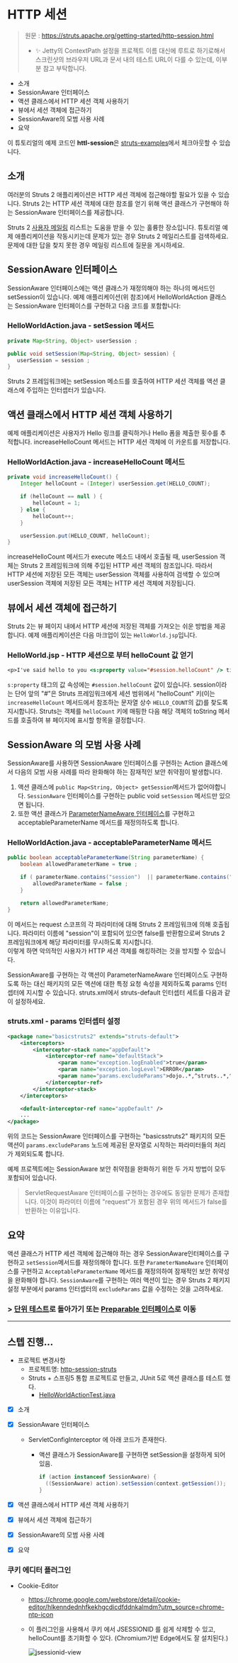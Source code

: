 # HTTP 세션

> 원문 : https://struts.apache.org/getting-started/http-session.html
>
> * ✨ Jetty의 ContextPath 설정을 프로젝트 이름 대신에 루트로 하기로해서 스크린샷의 브라우저 URL과 문서 내의 테스트 URL이 다를 수 있는데, 이부분 참고 부탁합니다.

* 소개
* SessionAware 인터페이스
* 액션 클래스에서 HTTP 세션 객체 사용하기
* 뷰에서 세션 객체에 접근하기
* SessionAware의 모범 사용 사례
* 요약


이 튜토리얼의 예제 코드인 **httl-session**은 [struts-examples](https://github.com/apache/struts-examples)에서 체크아웃할 수 있습니다.



## 소개

여러분의 Struts 2 애플리케이션은 HTTP 세션 객체에 접근해야할 필요가 있을 수 있습니다. Struts 2는 HTTP 세션 객체에 대한 참조를 얻기 위해 액션 클래스가 구현해야 하는 SessionAware 인터페이스를 제공합니다.

Struts 2 [사용자 메일링](http://struts.apache.org/mail.html) 리스트는 도움을 받을 수 있는 훌륭한 장소입니다. 튜토리얼 예제 애플리케이션을 작동시키는데 문제가 있는 경우 Struts 2 메일리스트를 검색하세요. 문제에 대한 답을 찾지 못한 경우 메일링 리스트에 질문을 게시하세요.



## SessionAware 인터페이스

SessionAware 인터페이스에는 액션 클래스가 재정의해야 하는 하나의 메서드인 setSession이 있습니다. 예제 애플리케이션(위 참조)에서 HelloWorldAction 클래스는 SessionAware 인터페이스를 구현하고 다음 코드를 포함합니다:

### HelloWorldAction.java - setSession 메서드

```java
private Map<String, Object> userSession ;

public void setSession(Map<String, Object> session) {
   userSession = session ;
}
```

Struts 2 프레임워크에는 setSession 메소드를 호출하여 HTTP 세션 객체를 액션 클래스에 주입하는 인터셉터가 있습니다.



## 액션 클래스에서 HTTP 세션 객체 사용하기

예제 애플리케이션은 사용자가 Hello 링크를 클릭하거나 Hello 폼을 제출한 횟수를 추적합니다. increaseHelloCount 메서드는 HTTP 세션 객체에 이 카운트를 저장합니다. 

### HelloWorldAction.java - increaseHelloCount 메서드

```java
private void increaseHelloCount() {
    Integer helloCount = (Integer) userSession.get(HELLO_COUNT);

    if (helloCount == null ) {
        helloCount = 1;
    } else {
        helloCount++;
    }

    userSession.put(HELLO_COUNT, helloCount);
}
```

increaseHelloCount 메서드가 execute 메소드 내에서 호출될 때, userSession 객체는 Struts 2 프레임워크에 의해 주입된 HTTP 세션 객체의 참조입니다. 따라서 HTTP 세션에 저장된 모든 객체는 userSession 객체를 사용하여 검색할 수 있으며 userSession 객체에 저장된 모든 객체는 HTTP 세션 객체에 저장됩니다.



## 뷰에서 세션 객체에 접근하기

Struts 2는 뷰 페이지 내에서 HTTP 세션에 저장된 객체를 가져오는 쉬운 방법을 제공합니다. 예제 애플리케이션은 다음 마크업이 있는 `HelloWorld.jsp`입니다.

### HelloWorld.jsp  - HTTP 세션으로 부터 helloCount  값 얻기

```jsp
<p>I've said hello to you <s:property value="#session.helloCount" /> times!</p>
```

`s:property` 태그의 값 속성에는 `#session.helloCount` 값이 있습니다. session이라는 단어 앞의 "#"은 Struts 프레임워크에게 세션 범위에서 "helloCount" 키(이는 `increaseHelloCount` 메서드에서 참조하는 문자열 상수 `HELLO_COUNT`의 값)를 찾도록 지시합니다. Struts는 객체를 `helloCount` 키에 매핑한 다음 해당 객체의 toString 메서드를 호출하여 뷰 페이지에 표시할 항목을 결정합니다.



## SessionAware 의 모범 사용 사례

SessionAware를 사용하면 SessionAware 인터페이스를 구현하는 Action 클래스에서 다음의 모범 사용 사례를 따라 완화해야 하는 잠재적인 보안 취약점이 발생합니다.

1. 액션 클래스에 `public Map<String, Object> getSession`메서드가 없어야합니다. `SessionAware` 인터페이스를 구현하는 public void `setSession` 메서드만 있으면 됩니다.
2. 또한 액션 클래스가 [ParameterNameAware 인터페이스](https://struts.apache.org/maven/struts2-core/apidocs/com/opensymphony/xwork2/interceptor/ParameterNameAware.html)를 구현하고 acceptableParameterName 메서드를 재정의하도록 합니다.

### HelloWorldAction.java - acceptableParameterName 메서드

```java
public boolean acceptableParameterName(String parameterName) {
    boolean allowedParameterName = true ;

    if ( parameterName.contains("session")  || parameterName.contains("request") ) {
        allowedParameterName = false ;
    } 

    return allowedParameterName;
}
```

이 메서드는 request 스코프의 각 파라미터에 대해 Struts 2 프레임워크에 의해 호출됩니다. 파라미터 이름에 "session"이 포함되어 있으면 false를 반환함으로써 Struts 2 프레임워크에게 해당 파라미터를 무시하도록 지시합니다.<br>이렇게 하면 악의적인 사용자가 HTTP 세션 객체를 해킹하려는 것을 방지할 수 있습니다.

SessionAware를 구현하는 각 액션이 ParameterNameAware 인터페이스도 구현하도록 하는 대신 패키지의 모든 액션에 대한 특정 요청 속성을 제외하도록 params 인터셉터에 지시할 수 있습니다. struts.xml에서 struts-default 인터셉터 세트를 다음과 같이 설정하세요.

### struts.xml - params 인터셉터 설정

```xml
<package name="basicstruts2" extends="struts-default">
    <interceptors>
        <interceptor-stack name="appDefault">
            <interceptor-ref name="defaultStack">
                <param name="exception.logEnabled">true</param>
                <param name="exception.logLevel">ERROR</param>
                <param name="params.excludeParams">dojo..*,^struts..*,^session..*,^request..*,^application..*,^servlet(Request|Response)..*,parameters...*</param>
            </interceptor-ref>
        </interceptor-stack>
    </interceptors>

    <default-interceptor-ref name="appDefault" />
    ...
</package>
```

위의 코드는 SessionAware 인터페이스를 구현하는 "basicsstruts2" 패키지의 모든 액션이 `params.excludeParams` 노드에 제공된 문자열로 시작하는 파라미터들의 처리가 제외되도록 합니다.

예제 프로젝트에는 SessionAware 보안 취약점을 완화하기 위한 두 가지 방법이 모두 포함되어 있습니다.

>ServletRequestAware 인터페이스를 구현하는 경우에도 동일한 문제가 존재합니다. 이것이 파라미터 이름에 "request"가 포함된 경우 위의 메서드가 false를 반환하는 이유입니다.



## 요약

액션 클래스가 HTTP 세션 객체에 접근해야 하는 경우 SessionAware인터페이스를 구현하고 `setSession`메서드를 재정의해야 합니다. 또한 `ParameterNameAware` 인터페이스를 구현하고 `AcceptableParameterName` 메서드를 재정의하여 잠재적인 보안 취약성을 완화해야 합니다. `SessionAware`를 구현하는 여러 액션이 있는 경우 Struts 2 패키지 설정 부분에서 params 인터셉터의 `excludeParams` 값을 수정하는 것을 고려하세요.



### >  [단위 테스트](../unit-testing)로 돌아가기 또는 [Preparable 인터페이스](../preparable-interface)로 이동

---



## 스텝 진행...

* 프로젝트 변경사항
  * 프로젝트명: [http-session-struts](http-session-struts)
  * Struts + 스프링5 통합 프로젝트로 만들고, JUnit 5로 액션 클래스를 테스트 했다.
    * [HelloWorldActionTest.java](http-session-struts/src/test/java/org/fp024/struts2/study/helloworld/HelloWorldActionTest.java)

* [x] 소개

* [x] SessionAware 인터페이스

  * ServletConfigInterceptor 에 아래 코드가 존재한다. 

      * 액션 클래스가 SessionAware를 구현하면 setSession을 설정하게 되어있음.

          ```java
          if (action instanceof SessionAware) {
            ((SessionAware) action).setSession(context.getSession());
          }
          ```

  

* [x] 액션 클래스에서 HTTP 세션 객체 사용하기

* [x] 뷰에서 세션 객체에 접근하기

* [x] SessionAware의 모범 사용 사례

* [x] 요약

  


### 쿠키 에디터 플러그인

 * Cookie-Editor

   * https://chrome.google.com/webstore/detail/cookie-editor/hlkenndednhfkekhgcdicdfddnkalmdm?utm_source=chrome-ntp-icon

   * 이 플러그인을 사용해서 쿠키 에서 JSESSIONID 를 쉽게 삭제할 수 있고, helloCount를 초기화할 수 있다. (Chromium기반 Edge에서도 잘 설치된다.)

     ![jsessionid-view](doc-resources/jsessionid-view.png)



